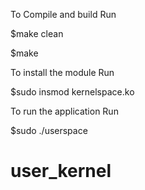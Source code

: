 To Compile and build Run 

$make clean	

$make

To install the module Run 

$sudo insmod kernelspace.ko

To run the application Run

$sudo ./userspace
# user_kernel
